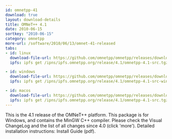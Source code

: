 ```yaml
---
id: omnetpp-41
download: true
layout: download-details
title: OMNeT++ 4.1
date: 2010-06-15
sortkey: "2010-06-15"
category: omnetpp
more-url: /software/2010/06/13/omnet-41-released
tabs:
- id: linux
  download-file-url: https://github.com/omnetpp/omnetpp/releases/download/omnetpp-4.1/omnetpp-4.1-src.tgz
  ipfs: ipfs get /ipns/ipfs.omnetpp.org/release/4.1/omnetpp-4.1-src.tgz

- id: windows
  download-file-url: https://github.com/omnetpp/omnetpp/releases/download/omnetpp-4.1/omnetpp-4.1-src-windows.zip
  ipfs: ipfs get /ipns/ipfs.omnetpp.org/release/4.1/omnetpp-4.1-src-windows.zip

- id: macos
  download-file-url: https://github.com/omnetpp/omnetpp/releases/download/omnetpp-4.1/omnetpp-4.1-src.tgz
  ipfs: ipfs get /ipns/ipfs.omnetpp.org/release/4.1/omnetpp-4.1-src.tgz
---
```


This is the 4.1 release of the OMNeT++ platform. This package is for Windows,
and contains the MinGW C++ compiler. Please check the Visual ChangeLog and the
list of all changes since 4.0 (click 'more'). Detailed installation
instructions: Install Guide (pdf).


